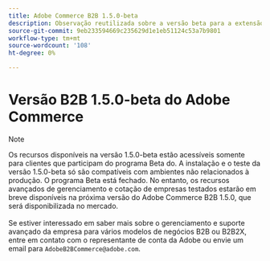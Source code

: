```yaml
---
title: Adobe Commerce B2B 1.5.0-beta
description: Observação reutilizada sobre a versão beta para a extensão B2B
source-git-commit: 9eb233594669c235629d1e1eb51124c53a7b9801
workflow-type: tm+mt
source-wordcount: '108'
ht-degree: 0%

---
```


# Versão B2B 1.5.0-beta do Adobe Commerce

>[!NOTE]
>
>Os recursos disponíveis na versão 1.5.0-beta estão acessíveis somente para clientes que participam do programa Beta do. A instalação e o teste da versão 1.5.0-beta só são compatíveis com ambientes não relacionados à produção. O programa Beta está fechado. No entanto, os recursos avançados de gerenciamento e cotação de empresas testados estarão em breve disponíveis na próxima versão do Adobe Commerce B2B 1.5.0, que será disponibilizada no mercado.<br><br>Se estiver interessado em saber mais sobre o gerenciamento e suporte avançado da empresa para vários modelos de negócios B2B ou B2B2X, entre em contato com o representante de conta da Adobe ou envie um email para `AdobeB2BCommerce@adobe.com`.
